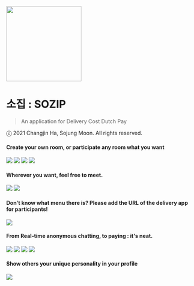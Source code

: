 <img src="appstore.png" width=200>

소집 : SOZIP
=====
> An application for Delivery Cost Dutch Pay<br>

ⓒ 2021 Changjin Ha, Sojung Moon. All rights reserved.

#### Create your own room, or participate any room what you want

<img src="0.jpeg">
<img src="1.jpeg">
<img src="2.jpeg">
<img src="10.jpeg">

#### Wherever you want, feel free to meet.

<img src="3.jpeg">
<img src="06.jpeg">

#### Don't know what menu there is? Please add the URL of the delivery app for participants!

<img src="7.jpeg">

#### From Real-time anonymous chatting, to paying : it's neat.

<img src="13.jpeg">
<img src="5.jpeg">
<img src="8.jpeg">
<img src="9.jpeg">

#### Show others your unique personality in your profile

<img src="12.jpeg">
